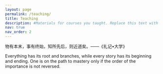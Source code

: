 ```yaml
---
layout: page
permalink: /teaching/
title: Teaching
description: #Materials for courses you taught. Replace this text with your description.
nav: true
nav_order: 2
---
```


物有本末，事有终始，知所先后，则近道矣。——《礼记•大学》

Everything has its root and branches, while every story has its beginning and ending. 
One is on the path to mastery only if the order of the importance is not reversed.




